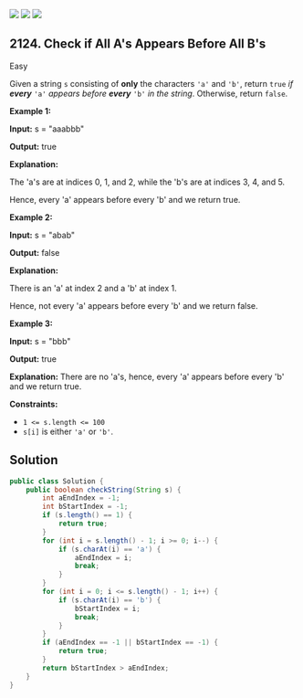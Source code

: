 [![](https://img.shields.io/github/stars/javadev/LeetCode-in-Java?label=Stars&style=flat-square)](https://github.com/javadev/LeetCode-in-Java)
[![](https://img.shields.io/github/forks/javadev/LeetCode-in-Java?label=Fork%20me%20on%20GitHub%20&style=flat-square)](https://github.com/javadev/LeetCode-in-Java/fork)
[![](https://img.shields.io/badge/-LeetCode%20in%20Kotlin-blue?style=flat-square)](https://github.com/javadev/LeetCode-in-Kotlin)

## 2124\. Check if All A's Appears Before All B's

Easy

Given a string `s` consisting of **only** the characters `'a'` and `'b'`, return `true` _if **every**_ `'a'` _appears before **every**_ `'b'` _in the string_. Otherwise, return `false`.

**Example 1:**

**Input:** s = "aaabbb"

**Output:** true

**Explanation:** 

The 'a's are at indices 0, 1, and 2, while the 'b's are at indices 3, 4, and 5. 

Hence, every 'a' appears before every 'b' and we return true.

**Example 2:**

**Input:** s = "abab"

**Output:** false

**Explanation:** 

There is an 'a' at index 2 and a 'b' at index 1. 

Hence, not every 'a' appears before every 'b' and we return false.

**Example 3:**

**Input:** s = "bbb"

**Output:** true

**Explanation:** There are no 'a's, hence, every 'a' appears before every 'b' and we return true.

**Constraints:**

*   `1 <= s.length <= 100`
*   `s[i]` is either `'a'` or `'b'`.

## Solution

```java
public class Solution {
    public boolean checkString(String s) {
        int aEndIndex = -1;
        int bStartIndex = -1;
        if (s.length() == 1) {
            return true;
        }
        for (int i = s.length() - 1; i >= 0; i--) {
            if (s.charAt(i) == 'a') {
                aEndIndex = i;
                break;
            }
        }
        for (int i = 0; i <= s.length() - 1; i++) {
            if (s.charAt(i) == 'b') {
                bStartIndex = i;
                break;
            }
        }
        if (aEndIndex == -1 || bStartIndex == -1) {
            return true;
        }
        return bStartIndex > aEndIndex;
    }
}
```